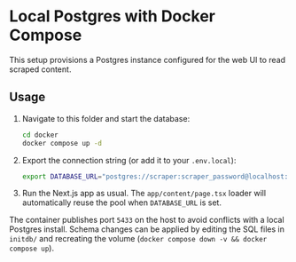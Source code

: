 # Local Postgres with Docker Compose

This setup provisions a Postgres instance configured for the web UI to read scraped content.

## Usage

1. Navigate to this folder and start the database:
   ```bash
   cd docker
   docker compose up -d
   ```
2. Export the connection string (or add it to your `.env.local`):
   ```bash
   export DATABASE_URL="postgres://scraper:scraper_password@localhost:5433/scraper"
   ```
3. Run the Next.js app as usual. The `app/content/page.tsx` loader will automatically reuse the pool when `DATABASE_URL` is set.

The container publishes port `5433` on the host to avoid conflicts with a local Postgres install. Schema changes can be applied by editing the SQL files in `initdb/` and recreating the volume (`docker compose down -v && docker compose up`).
